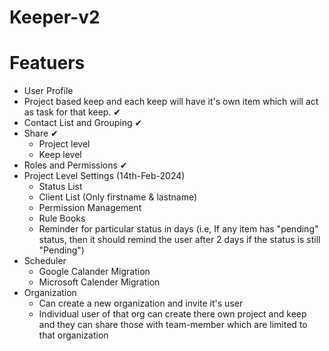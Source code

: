 # Keeper-v2

# Featuers
- User Profile
- Project based keep and each keep will have it's own item which will act as task for that keep. ✔
- Contact List and Grouping ✔
- Share ✔
  - Project level
  - Keep level
- Roles and Permissions ✔
- Project Level Settings (14th-Feb-2024)
  - Status List
  - Client List (Only firstname & lastname)
  - Permission Management
  - Rule Books
  - Reminder for particular status in days (i.e, If any item has "pending" status, then it should remind the user after 2 days if the status is still "Pending")
- Scheduler
  - Google Calander Migration
  - Microsoft Calender Migration
- Organization
  - Can create a new organization and invite it's user
  - Individual user of that org can create there own project and keep and they can share those with team-member which are limited to that organization 
